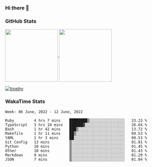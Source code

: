 ### Hi there 👋

### GitHub Stats

<a href="https://github.com/anuraghazra/github-readme-stats">
  <img align="center" height="170px" src="https://github-readme-stats.vercel.app/api/top-langs/?username=tksfjt1024&layout=compact&count_private=true&show_icons=true&show_icons=true&theme=graywhite" />
</a>
<a href="https://github.com/anuraghazra/github-readme-stats">
  <img align="center" height="170px" src="https://github-readme-stats.vercel.app/api?username=tksfjt1024&count_private=true&show_icons=true&show_icons=true&theme=graywhite" />
</a>

[![trophy](https://github-profile-trophy.vercel.app/?username=tksfjt1024)](https://github.com/ryo-ma/github-profile-trophy)

### WakaTime Stats

<!--START_SECTION:waka-->
```text
Week: 06 June, 2022 - 12 June, 2022

Ruby         4 hrs 7 mins    ████████▒░░░░░░░░░░░░░░░░   33.23 % 
TypeScript   3 hrs 18 mins   ██████▓░░░░░░░░░░░░░░░░░░   26.64 % 
Bash         1 hr 42 mins    ███▒░░░░░░░░░░░░░░░░░░░░░   13.72 % 
Makefile     1 hr 11 mins    ██▒░░░░░░░░░░░░░░░░░░░░░░   09.53 % 
YAML         1 hr 3 mins     ██░░░░░░░░░░░░░░░░░░░░░░░   08.53 % 
Git Config   13 mins         ▒░░░░░░░░░░░░░░░░░░░░░░░░   01.81 % 
Python       10 mins         ▒░░░░░░░░░░░░░░░░░░░░░░░░   01.45 % 
Other        10 mins         ▒░░░░░░░░░░░░░░░░░░░░░░░░   01.43 % 
Markdown     9 mins          ▒░░░░░░░░░░░░░░░░░░░░░░░░   01.29 % 
JSON         7 mins          ▒░░░░░░░░░░░░░░░░░░░░░░░░   01.04 % 
```
<!--END_SECTION:waka-->
